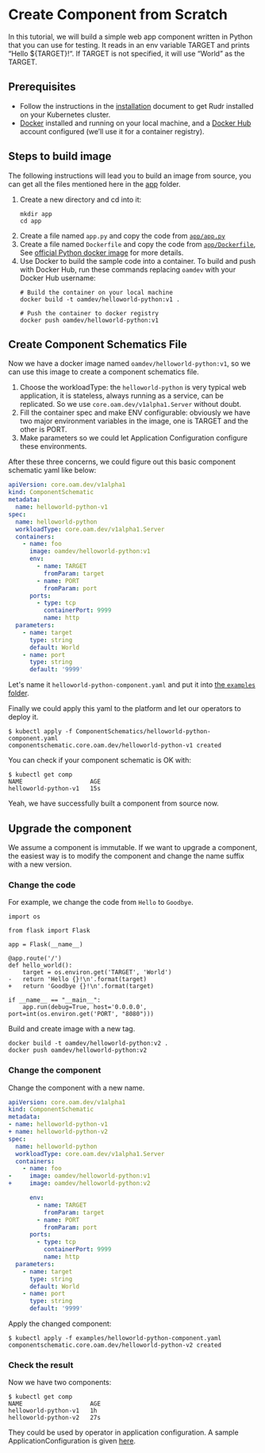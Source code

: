 # Create Component from Scratch

In this tutorial, we will build a simple web app component written in Python that you can use for testing.
It reads in an env variable TARGET and prints “Hello \${TARGET}!“.
If TARGET is not specified, it will use “World” as the TARGET.

## Prerequisites

* Follow the instructions in the [installation](../setup/install.md) document to get Rudr installed on your Kubernetes cluster.
* [Docker](https://www.docker.com/) installed and running on your local machine, and a [Docker Hub](https://hub.docker.com) account configured (we’ll use it for a container registry).

## Steps to build image

The following instructions will lead you to build an image from source, you can get all the files mentioned here in the [app](./app) folder.

1. Create a new directory and cd into it:
    ```shell script
    mkdir app
    cd app
    ```
2. Create a file named `app.py` and copy the code from [`app/app.py`](./app/app.py)
3. Create a file named `Dockerfile` and copy the code from [`app/Dockerfile`](./app/Dockerfile), See [official Python docker image](https://hub.docker.com/_/python/) for more details.
4. Use Docker to build the sample code into a container. To build and push with Docker Hub, run these commands replacing `oamdev` with your Docker Hub username:
    ```shell script
   # Build the container on your local machine
   docker build -t oamdev/helloworld-python:v1 .

   # Push the container to docker registry
   docker push oamdev/helloworld-python:v1
    ```
   
## Create Component Schematics File

Now we have a docker image named `oamdev/helloworld-python:v1`, so we can use this image to create a component schematics file.

1. Choose the workloadType: the `helloworld-python` is very typical web application, it is stateless, always running as a service, can be replicated. So we use `core.oam.dev/v1alpha1.Server` without doubt.
2. Fill the container spec and make ENV configurable: obviously we have two major environment variables in the image, one is TARGET and the other is PORT.
3. Make parameters so we could let Application Configuration configure these environments.

After these three concerns, we could figure out this basic component schematic yaml like below: 

```yaml
apiVersion: core.oam.dev/v1alpha1
kind: ComponentSchematic
metadata:
  name: helloworld-python-v1
spec:
  name: helloworld-python
  workloadType: core.oam.dev/v1alpha1.Server
  containers:
    - name: foo
      image: oamdev/helloworld-python:v1
      env:
        - name: TARGET
          fromParam: target
        - name: PORT
          fromParam: port
      ports:
        - type: tcp
          containerPort: 9999
          name: http
  parameters:
    - name: target
      type: string
      default: World
    - name: port
      type: string
      default: '9999'
```

Let's name it `helloworld-python-component.yaml` and put it into [the `examples` folder](./ComponentSchematic/helloworld-python-component.yaml).

Finally we could apply this yaml to the platform and let our operators to deploy it.

```shell script
$ kubectl apply -f ComponentSchematics/helloworld-python-component.yaml
componentschematic.core.oam.dev/helloworld-python-v1 created
```

You can check if your component schematic is OK with:

```shell script
$ kubectl get comp
NAME                   AGE
helloworld-python-v1   15s
```

Yeah, we have successfully built a component from source now.

## Upgrade the component

We assume a component is immutable. If we want to upgrade a component,
the easiest way is to modify the component and change the name suffix with a new version.

### Change the code 

For example, we change the code from `Hello` to `Goodbye`.

```shell script
import os

from flask import Flask

app = Flask(__name__)

@app.route('/')
def hello_world():
    target = os.environ.get('TARGET', 'World')
-   return 'Hello {}!\n'.format(target)
+   return 'Goodbye {}!\n'.format(target)

if __name__ == "__main__":
    app.run(debug=True, host='0.0.0.0', port=int(os.environ.get('PORT', "8080")))
```

Build and create image with a new tag.

```shell script
docker build -t oamdev/helloworld-python:v2 .
docker push oamdev/helloworld-python:v2
``` 

### Change the component

Change the component with a new name.

```yaml
apiVersion: core.oam.dev/v1alpha1
kind: ComponentSchematic
metadata:
- name: helloworld-python-v1
+ name: helloworld-python-v2
spec:
  name: helloworld-python
  workloadType: core.oam.dev/v1alpha1.Server
  containers:
    - name: foo
-     image: oamdev/helloworld-python:v1
+     image: oamdev/helloworld-python:v2

      env:
        - name: TARGET
          fromParam: target
        - name: PORT
          fromParam: port
      ports:
        - type: tcp
          containerPort: 9999
          name: http
  parameters:
    - name: target
      type: string
      default: World
    - name: port
      type: string
      default: '9999'
```

Apply the changed component:

```console
$ kubectl apply -f examples/helloworld-python-component.yaml
componentschematic.core.oam.dev/helloworld-python-v2 created
```

### Check the result

Now we have two components:

```console
$ kubectl get comp
NAME                   AGE
helloworld-python-v1   1h
helloworld-python-v2   27s
```

They could be used by operator in application configuration. A sample ApplicationConfiguration is given [here](./ApplicationConfiguration/ApplicationConfiguration.yaml).
